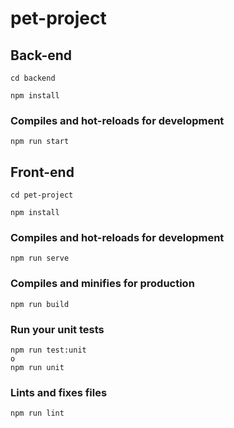 # pet-project

## Back-end #####
```
cd backend
```
```
npm install
```
### Compiles and hot-reloads for development
```
npm run start
```

## Front-end #####

```
cd pet-project
```
```
npm install
```
### Compiles and hot-reloads for development
```
npm run serve
```

### Compiles and minifies for production
```
npm run build
```

### Run your unit tests
```
npm run test:unit
o
npm run unit
```

### Lints and fixes files
```
npm run lint
```